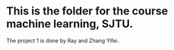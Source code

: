 # This is the folder for the course machine learning, SJTU.
The project 1 is done by Ray and Zhang Yifei.
